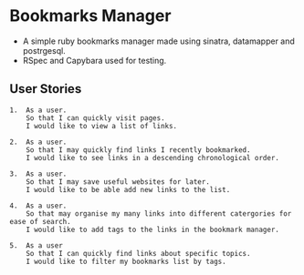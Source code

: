 Bookmarks Manager
=================

- A simple ruby bookmarks manager made using sinatra, datamapper and postrgesql.
- RSpec and Capybara used for testing.

User Stories
------------
```
1.  As a user.
    So that I can quickly visit pages.
    I would like to view a list of links.
```

```
2.  As a user.
    So that I may quickly find links I recently bookmarked.
    I would like to see links in a descending chronological order.
```

```
3.  As a user.
    So that I may save useful websites for later.
    I would like to be able add new links to the list.
```

```
4.  As a user.
    So that may organise my many links into different catergories for ease of search.
    I would like to add tags to the links in the bookmark manager.
```

```
5.  As a user
    So that I can quickly find links about specific topics.
    I would like to filter my bookmarks list by tags.
```

